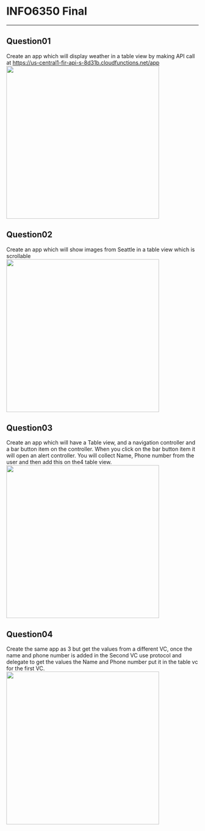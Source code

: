 # INFO6350 Final
______
## Question01
Create an app which will display weather in a table view by making API call at https://us-central1-fir-api-s-8d31b.cloudfunctions.net/app  
<img src="./images/question01.png" width=400px>

## Question02
Create an app which will show images from Seattle in a table view which is scrollable  
<img src="./images/question02.png" width=400px>

## Question03
Create an app which will have a Table view, and a navigation controller and a bar button item on the controller. When you click on the bar button item it will open an alert controller. You will collect Name, Phone number from the user and then add this on the4 table view.   
<img src="./images/question03.png" width=400px>

## Question04
Create the same app as 3 but get the values from a different VC, once the name and phone number is added in the Second VC use protocol and delegate to get the values the Name and Phone number put it in the table vc for the first VC.  
<img src="./images/question04.png" width=400px>
